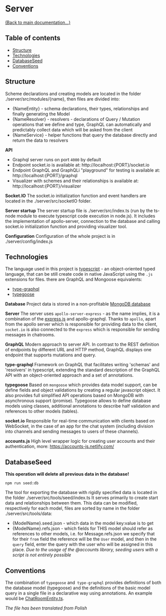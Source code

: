 # Server
[(Back to main documentation...)](../README.md)

## Table of contents
* [Structure](#structure)
* [Technologies](#technologies)
* [DatabaseSeed](#databaseseed)
* [Conventions](#conventions)

## Structure
Scheme declarations and creating models are located in the folder ./server/src/modules/{name}, then files are divided into:
- {NameEntity} - schema declarations, their types, relationships and finally generating the Model
- {NameResolver} - resolvers - declarations of Query / Mutation operations that we define and type, GraphQL can automatically and predictably collect data which will be asked from the client
- {NameService} - helper functions that query the database directly and return the data to resolvers

**API**</br>
- Graphql server runs on port `4000` by default
- Endpoint socket.io is available at: http://localhost:{PORT}/socket.io
- Endpoint GraphQL and GraphQLi "playground" for testing is available at: http://localhost:{PORT}/graphql
- Visualizer with schemes and their relationships is available at: http://localhost:{PORT}/visualizer

**Socket.IO**
The socket.io initialization function and event handlers are located in the ./server/src/socketIO folder.

**Server startup**
The server startup file is ./server/src/index.ts (run by the ts-node module to execute typescript code execution in node.js).
It includes the implementation of apollo-server, connection to the database and calling socket.io initialization function and providing visualizer tool.

**Configuration**
Configuration of the whole project is in ./server/config/index.js

## Technologies
The language used in this project is [typescript](https://www.typescriptlang.org/) - an object-oriented typed language, that can be still create code in native JavaScript using the `.js` extensions for files. 
there are GraphQL and Mongoose equivalents:
- [type-graphql](https://typegraphql.ml/)
- [typegoose](https://github.com/szokodiakos/typegoose)

**Database**
Project data is stored in a non-profitable [MongoDB database](https://www.mongodb.com/)

**Server**
The server uses `apollo-server-express` - as the name implies, it is a combination of the [express.js](https://expressjs.com/) and apollo-graphql.
Thanks to `apollo`, apart from the apollo server which is responsible for providing data to the client, `socket.io` is also connected to the `express` which is responsible for sending messages in chatrooms.

**GraphQL**
Modern approach to server API. In contrast to the REST definition of endpoints by different URL and HTTP method, GraphQL displays one endpoint that supports mutations and query.

**type-graphql**
Framework on GraphQL that facilitates writing 'schemas' and 'resolvers' in typescript, extending the standard description of the GraphQL API with an object-oriented approach and a set of annotations.

**typegoose**
Based on `mongoose` which provides data model support, can be define fields and object validations by creating a regular javascript object. It also provides full simplified API operations based on MongoDB with asynchronous support (promise).
Typegoose allows to define database models using classes, additional annotations to describe half validation and references to other models (tables).

**socket.io**
Responsible for real-time communication with clients based on WebSocket, in the case of an app for the chat system (including division into channels and sending messages to users of these channels).

**accounts.js**
High level wrapper logic for creating user accounts and their authentication, more: https://accounts-js.netlify.com/

## DatabaseSeed
**This operation will delete all previous data in the database!**
```
npm run seed:db
```
The tool for exporting the database with rigidly specified data is located in the folder ./server/src/tools/seed/index.ts
It serves primarily to create start data and relationships between them. This data can be modified, respectively for each model, files are sorted by name in the folder ./server/src/tools/data:
- {ModelName}.seed.json - which data in the model key:value is to get
- {ModelName}.refs.json - which fields for THIS model should refer as references to other models, i.e. for Message.refs.json we specify that for their `from` field the reference will be the `User` model, and then in the `query` field, enter the query with the user who will be assigned in this place.
*Due to the usage of the @accounts library, seeding users with a script is not entirely possible*

## Conventions
The combination of `typegoose` and` type-graphql` provides definitions of both the database model (typegoose) and the definitions of the basic model query in a single file in a declarative way using annotations. An example would be [ChatRoomEntity.ts](server/src/modules/chatrooms/ChatRoomEntity.ts).

*The file has been translated from Polish*